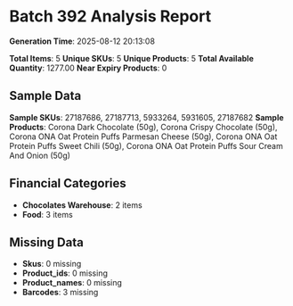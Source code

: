 # Batch 392 Analysis Report

**Generation Time**: 2025-08-12 20:13:08

**Total Items**: 5
**Unique SKUs**: 5
**Unique Products**: 5
**Total Available Quantity**: 1277.00
**Near Expiry Products**: 0

## Sample Data
**Sample SKUs**: 27187686, 27187713, 5933264, 5931605, 27187682
**Sample Products**: Corona Dark Chocolate (50g), Corona Crispy Chocolate (50g), Corona ONA Oat Protein Puffs Parmesan Cheese (50g), Corona ONA Oat Protein Puffs Sweet Chili (50g), Corona ONA Oat Protein Puffs Sour Cream And Onion (50g)

## Financial Categories
- **Chocolates Warehouse**: 2 items
- **Food**: 3 items

## Missing Data
- **Skus**: 0 missing
- **Product_ids**: 0 missing
- **Product_names**: 0 missing
- **Barcodes**: 3 missing
